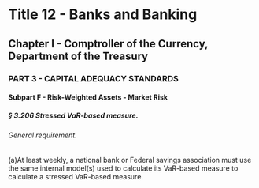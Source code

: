 
# Title 12 - Banks and Banking
## Chapter I - Comptroller of the Currency, Department of the Treasury
### PART 3 - CAPITAL ADEQUACY STANDARDS
#### Subpart F - Risk-Weighted Assets - Market Risk
##### § 3.206 Stressed VaR-based measure.
###### General requirement.

(a)At least weekly, a national bank or Federal savings association must use the same internal model(s) used to calculate its VaR-based measure to calculate a stressed VaR-based measure.
